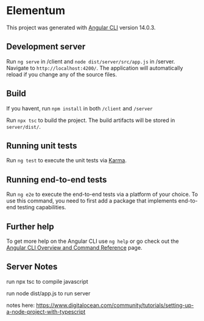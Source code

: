 # Elementum

This project was generated with [Angular CLI](https://github.com/angular/angular-cli) version 14.0.3.

## Development server

Run `ng serve` in /client and `node dist/server/src/app.js` in /server. Navigate to `http://localhost:4200/`. The application will automatically reload if you change any of the source files.


## Build

If you havent, run `npm install` in both `/client` and `/server`

Run `npx tsc` to build the project. The build artifacts will be stored in `server/dist/`.


## Running unit tests

Run `ng test` to execute the unit tests via [Karma](https://karma-runner.github.io).

## Running end-to-end tests

Run `ng e2e` to execute the end-to-end tests via a platform of your choice. To use this command, you need to first add a package that implements end-to-end testing capabilities.

## Further help

To get more help on the Angular CLI use `ng help` or go check out the [Angular CLI Overview and Command Reference](https://angular.io/cli) page.


## Server Notes

run npx tsc to compile javascript

run node dist/app.js to run server

notes here: https://www.digitalocean.com/community/tutorials/setting-up-a-node-project-with-typescript
